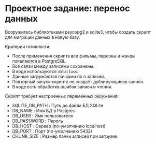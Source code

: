 # Проектное задание: перенос данных

Вооружитесь библиотеками psycopg2 и sqlite3, чтобы создать скрипт для миграции данных в новую базу.

Критерии готовности:

- После применения скрипта все фильмы, персоны и жанры появляются в PostgreSQL.  
- Все связи между записями сохранены. 
- В коде используются `dataclass`.
- Данные загружаются пачками по n записей.
- Повторный запуск скрипта не создаёт дублирующиеся записи.
- В коде есть обработка ошибок записи и чтения.

Скрипт требует настроенных переменных окружения:
- SQLITE_DB_PATH  : Путь до файла БД SQLite
- DB_NAME         : Имя БД в Postgres
- DB_USER         : Имя пользователя
- DB_PASSWORD     : Пароль
- DB_HOST         : Сервер (по-умолчанию localhost)
- DB_PORT         : Порт (по-умолчанию 5432)
- CHUNK_SIZE      : Размер пачки записей при загрузке
